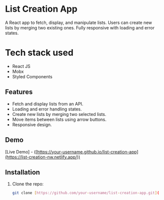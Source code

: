 # List Creation App

A React app to fetch, display, and manipulate lists. Users can create new lists by merging two existing ones. Fully responsive with loading and error states.

# Tech stack used

- React JS
- Mobx
- Styled Components

## Features

- Fetch and display lists from an API.
- Loading and error handling states.
- Create new lists by merging two selected lists.
- Move items between lists using arrow buttons.
- Responsive design.

## Demo

[Live Demo] - ([https://your-username.github.io/list-creation-app](https://list-creation-nw.netlify.app/))

## Installation

1. Clone the repo:
   ```bash
   git clone [https://github.com/your-username/list-creation-app.git](https://github.com/SantoshChowdary/React-assignment.git)


